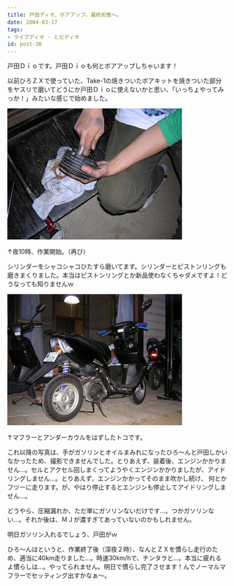 ```yaml
---
title: 戸田ディオ、ボアアップ。最終形態へ。
date: 2004-03-17
tags:
- ライブディオ - とだディオ
id: post-30
---
```



<p class="sentence">戸田Ｄｉｏです。戸田Ｄｉｏも何とボアアップしちゃいます！</p>
<p class="sentence spacing10">以前ひろＺＸで使っていた、Take-1の焼きついたボアキットを焼きついた部分をヤスリで磨いてどうにか戸田Ｄｉｏに使えないかと思い、「いっちょやってみっか！」みたいな感じで始めました。 </p>
<div class="center spacing"><img src="/photo/diary/2004.03.17_zx1.jpg" alt=""></div>
<p class="sentence">↑夜10時、作業開始。（再び）</p>
<p class="sentence spacing10">シリンダーをシャコシャコひたすら磨いてます。シリンダーとピストンリングも磨きまくりました。本当はピストンリングとか新品使わなくちゃダメですよ！どうなっても知りませんｗ </p>
<div class="center spacing"><img src="/photo/diary/2004.03.17_zx2.jpg" alt=""></div>
<p class="sentence">↑マフラーとアンダーカウルをはずしたトコです。</p>
<p class="sentence">これ以降の写真は、手がガソリンとオイルまみれになったひろ～んと戸田しかいなかったため、撮影できませんでした。とりあえず、装着後、エンジンかかりません...。セルとアクセル回しまくってようやくエンジンかかりましたが、アイドリングしません...。とりあえず、エンジンかかってそのまま吹かし続け、 何とかフツーに走ります。が、やはり停止するとエンジンも停止してアイドリングしません...。</p>
<p class="sentence">どうやら、圧縮漏れか、ただ単にガソリンないだけです...。つかガソリンない...。それか後は、ＭＪが濃すぎてあっていないのかもしれません。</p>
<p class="sentence">明日ガソリン入れるでしょう、戸田がｗ</p>
<p class="sentence">ひろ～んはというと、作業終了後（深夜２時）、なんとＺＸを慣らし走行のため、適当に40km走りました...。時速30km/hで、チンタラと...。本当に疲れるよ慣らしは...。やってられません。明日で慣らし完了させます！んでノーマルマフラーでセッティング出すかなぁ～。</p>
